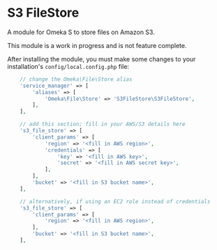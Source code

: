 # S3 FileStore

A module for Omeka S to store files on Amazon S3.

This module is a work in progress and is not feature complete.

After installing the module, you must make some changes to your installation's
`config/local.config.php` file:

```php
    // change the Omeka\File\Store alias
    'service_manager' => [
        'aliases' => [
            'Omeka\File\Store' => 'S3FileStore\S3FileStore',
        ],
    ],

    // add this section; fill in your AWS/S3 details here
    's3_file_store' => [
        'client_params' => [
            'region' => '<fill in AWS region>',
            'credentials' => [
                'key' => '<fill in AWS key>',
                'secret' => '<fill in AWS secret key>',
            ],
        ],
        'bucket' => '<fill in S3 bucket name>',
    ],

    // alternatively, if using an EC2 role instead of credentials
    's3_file_store' => [
        'client_params' => [
            'region' => '<fill in AWS region>',
        ],
        'bucket' => '<fill in S3 bucket name>',
    ],
```
